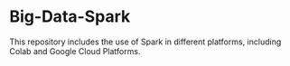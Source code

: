# Big-Data-Spark
This repository includes the use of Spark in different platforms, including Colab and Google Cloud Platforms.
